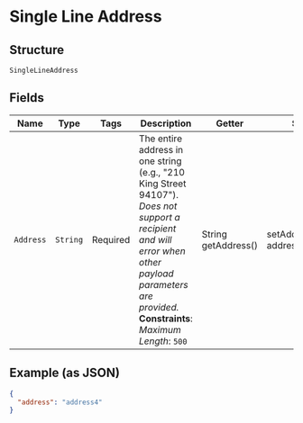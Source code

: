 
# Single Line Address

## Structure

`SingleLineAddress`

## Fields

| Name | Type | Tags | Description | Getter | Setter |
|  --- | --- | --- | --- | --- | --- |
| `Address` | `String` | Required | The entire address in one string (e.g., "210 King Street 94107"). _Does not support a recipient and will error when other payload parameters are provided._<br>**Constraints**: *Maximum Length*: `500` | String getAddress() | setAddress(String address) |

## Example (as JSON)

```json
{
  "address": "address4"
}
```

